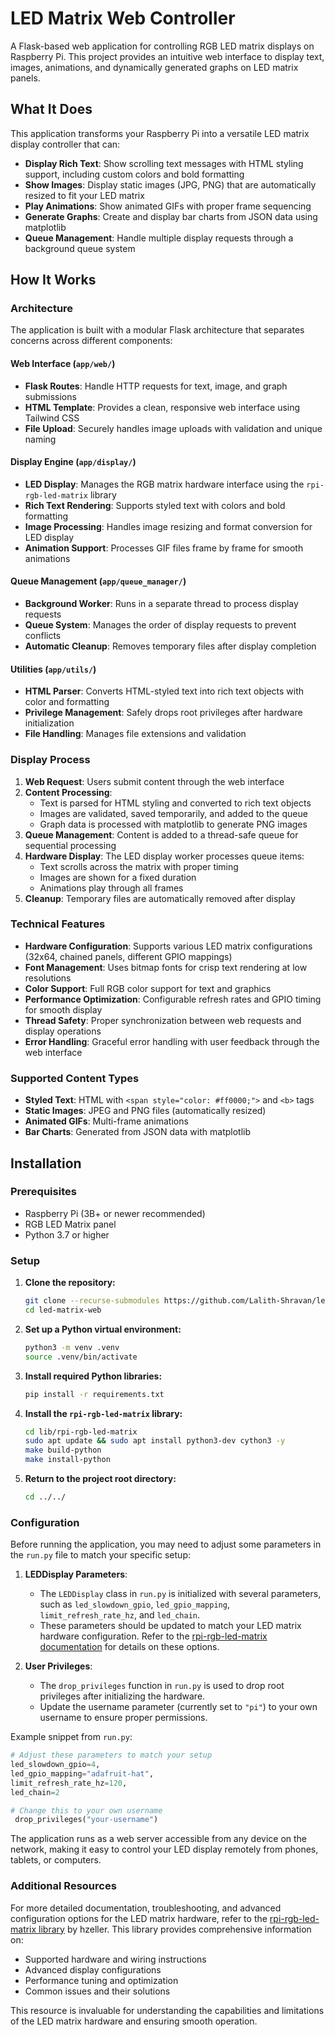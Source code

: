 # LED Matrix Web Controller

A Flask-based web application for controlling RGB LED matrix displays on Raspberry Pi. This project provides an intuitive web interface to display text, images, animations, and dynamically generated graphs on LED matrix panels.

## What It Does

This application transforms your Raspberry Pi into a versatile LED matrix display controller that can:

- **Display Rich Text**: Show scrolling text messages with HTML styling support, including custom colors and bold formatting
- **Show Images**: Display static images (JPG, PNG) that are automatically resized to fit your LED matrix
- **Play Animations**: Show animated GIFs with proper frame sequencing
- **Generate Graphs**: Create and display bar charts from JSON data using matplotlib
- **Queue Management**: Handle multiple display requests through a background queue system

## How It Works

### Architecture

The application is built with a modular Flask architecture that separates concerns across different components:

#### Web Interface (`app/web/`)
- **Flask Routes**: Handle HTTP requests for text, image, and graph submissions
- **HTML Template**: Provides a clean, responsive web interface using Tailwind CSS
- **File Upload**: Securely handles image uploads with validation and unique naming

#### Display Engine (`app/display/`)
- **LED Display**: Manages the RGB matrix hardware interface using the `rpi-rgb-led-matrix` library
- **Rich Text Rendering**: Supports styled text with colors and bold formatting
- **Image Processing**: Handles image resizing and format conversion for LED display
- **Animation Support**: Processes GIF files frame by frame for smooth animations

#### Queue Management (`app/queue_manager/`)
- **Background Worker**: Runs in a separate thread to process display requests
- **Queue System**: Manages the order of display requests to prevent conflicts
- **Automatic Cleanup**: Removes temporary files after display completion

#### Utilities (`app/utils/`)
- **HTML Parser**: Converts HTML-styled text into rich text objects with color and formatting
- **Privilege Management**: Safely drops root privileges after hardware initialization
- **File Handling**: Manages file extensions and validation

### Display Process

1. **Web Request**: Users submit content through the web interface
2. **Content Processing**: 
   - Text is parsed for HTML styling and converted to rich text objects
   - Images are validated, saved temporarily, and added to the queue
   - Graph data is processed with matplotlib to generate PNG images
3. **Queue Management**: Content is added to a thread-safe queue for sequential processing
4. **Hardware Display**: The LED display worker processes queue items:
   - Text scrolls across the matrix with proper timing
   - Images are shown for a fixed duration
   - Animations play through all frames
5. **Cleanup**: Temporary files are automatically removed after display

### Technical Features

- **Hardware Configuration**: Supports various LED matrix configurations (32x64, chained panels, different GPIO mappings)
- **Font Management**: Uses bitmap fonts for crisp text rendering at low resolutions
- **Color Support**: Full RGB color support for text and graphics
- **Performance Optimization**: Configurable refresh rates and GPIO timing for smooth display
- **Thread Safety**: Proper synchronization between web requests and display operations
- **Error Handling**: Graceful error handling with user feedback through the web interface

### Supported Content Types

- **Styled Text**: HTML with `<span style="color: #ff0000;">` and `<b>` tags
- **Static Images**: JPEG and PNG files (automatically resized)
- **Animated GIFs**: Multi-frame animations
- **Bar Charts**: Generated from JSON data with matplotlib

## Installation

### Prerequisites
- Raspberry Pi (3B+ or newer recommended)
- RGB LED Matrix panel
- Python 3.7 or higher

### Setup

1. **Clone the repository:**
   ```bash
   git clone --recurse-submodules https://github.com/Lalith-Shravan/led-matrix-web.git
   cd led-matrix-web
   ```

2. **Set up a Python virtual environment:**
   ```bash
   python3 -m venv .venv
   source .venv/bin/activate
   ```

3. **Install required Python libraries:**
   ```bash
   pip install -r requirements.txt
   ```

4. **Install the `rpi-rgb-led-matrix` library:**
   ```bash
   cd lib/rpi-rgb-led-matrix
   sudo apt update && sudo apt install python3-dev cython3 -y
   make build-python
   make install-python
   ```

5. **Return to the project root directory:**
   ```bash
   cd ../../
   ```

### Configuration

Before running the application, you may need to adjust some parameters in the `run.py` file to match your specific setup:

1. **LEDDisplay Parameters**:
   - The `LEDDisplay` class in `run.py` is initialized with several parameters, such as `led_slowdown_gpio`, `led_gpio_mapping`, `limit_refresh_rate_hz`, and `led_chain`.
   - These parameters should be updated to match your LED matrix hardware configuration. Refer to the [rpi-rgb-led-matrix documentation](https://github.com/hzeller/rpi-rgb-led-matrix) for details on these options.

2. **User Privileges**:
   - The `drop_privileges` function in `run.py` is used to drop root privileges after initializing the hardware.
   - Update the username parameter (currently set to `"pi"`) to your own username to ensure proper permissions.

Example snippet from `run.py`:
```python
# Adjust these parameters to match your setup
led_slowdown_gpio=4,
led_gpio_mapping="adafruit-hat",
limit_refresh_rate_hz=120,
led_chain=2

# Change this to your own username
 drop_privileges("your-username")
```

The application runs as a web server accessible from any device on the network, making it easy to control your LED display remotely from phones, tablets, or computers.

### Additional Resources

For more detailed documentation, troubleshooting, and advanced configuration options for the LED matrix hardware, refer to the [rpi-rgb-led-matrix library](https://github.com/hzeller/rpi-rgb-led-matrix) by hzeller. This library provides comprehensive information on:

- Supported hardware and wiring instructions
- Advanced display configurations
- Performance tuning and optimization
- Common issues and their solutions

This resource is invaluable for understanding the capabilities and limitations of the LED matrix hardware and ensuring smooth operation.
